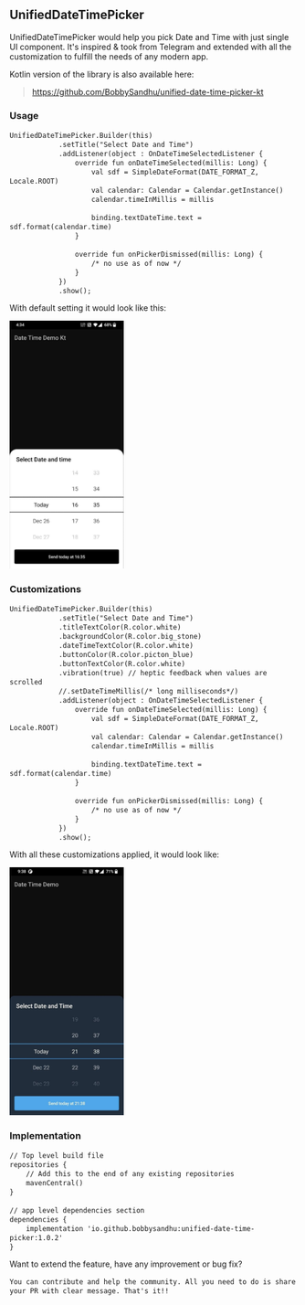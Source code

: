 ﻿## UnifiedDateTimePicker
UnifiedDateTimePicker would help you pick Date and Time with just single UI component. It's inspired & took from Telegram and extended with all the customization to fulfill the needs of any modern app.

Kotlin version of the library is also available here:
> https://github.com/BobbySandhu/unified-date-time-picker-kt

### Usage

    UnifiedDateTimePicker.Builder(this)
                .setTitle("Select Date and Time")
                .addListener(object : OnDateTimeSelectedListener {
                    override fun onDateTimeSelected(millis: Long) {
                        val sdf = SimpleDateFormat(DATE_FORMAT_Z, Locale.ROOT)
                        val calendar: Calendar = Calendar.getInstance()
                        calendar.timeInMillis = millis

                        binding.textDateTime.text = sdf.format(calendar.time)
                    }

                    override fun onPickerDismissed(millis: Long) {
                        /* no use as of now */
                    }
                })
                .show();

With default setting it would look like this:

<img src="./images/default-settings.jpg" alt="drawing" width="200"/>


### Customizations

    UnifiedDateTimePicker.Builder(this)
                .setTitle("Select Date and Time")
                .titleTextColor(R.color.white)
                .backgroundColor(R.color.big_stone)
                .dateTimeTextColor(R.color.white)
                .buttonColor(R.color.picton_blue)
                .buttonTextColor(R.color.white)
                .vibration(true) // heptic feedback when values are scrolled
                //.setDateTimeMillis(/* long milliseconds*/)
                .addListener(object : OnDateTimeSelectedListener {
                    override fun onDateTimeSelected(millis: Long) {
                        val sdf = SimpleDateFormat(DATE_FORMAT_Z, Locale.ROOT)
                        val calendar: Calendar = Calendar.getInstance()
                        calendar.timeInMillis = millis

                        binding.textDateTime.text = sdf.format(calendar.time)
                    }

                    override fun onPickerDismissed(millis: Long) {
                        /* no use as of now */
                    }
                })
                .show();

With all these customizations applied, it would look like:

<img src="./images/custom-settings.jpg" alt="drawing" width="200"/>

### Implementation

    // Top level build file
    repositories {
        // Add this to the end of any existing repositories
        mavenCentral()
    }
    
    // app level dependencies section
    dependencies {
        implementation 'io.github.bobbysandhu:unified-date-time-picker:1.0.2'
    }

Want to extend the feature, have any improvement or bug fix? 

    You can contribute and help the community. All you need to do is share your PR with clear message. That's it!!

